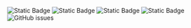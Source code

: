 ![Static Badge](https://img.shields.io/badge/blacklists-60-000000) ![Static Badge](https://img.shields.io/badge/blacklisted-2815019-cc0000) ![Static Badge](https://img.shields.io/badge/whitelisted-2243-00CC00) ![Static Badge](https://img.shields.io/badge/streaming_blacklist-28107-000000) ![GitHub issues](https://img.shields.io/github/issues/fabriziosalmi/blacklists)
